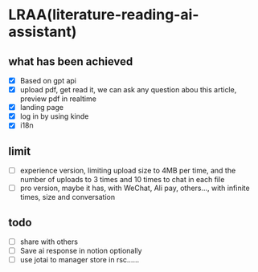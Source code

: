 # LRAA(literature-reading-ai-assistant)

## what has been achieved
- [x] Based on gpt api
- [x] upload pdf, get read it, we can ask any question abou this article, preview pdf in realtime
- [x] landing page
- [x] log in by using kinde
- [x] i18n

## limit
- [ ] experience version, limiting upload size to 4MB per time, and the number of uploads to 3 times and 10 times to chat in each file
- [ ] pro version, maybe it has, with WeChat, Ali pay, others..., with infinite times, size and conversation

## todo
- [ ] share with others
- [ ] Save ai response in notion optionally
- [ ] use jotai to manager store in rsc......

